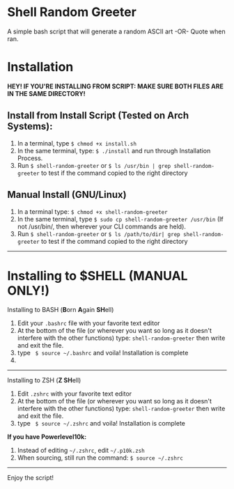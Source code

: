 # Shell Random Greeter
A simple bash script that will generate a random ASCII art -OR- Quote when ran. 

# Installation
**HEY! IF YOU'RE INSTALLING FROM SCRIPT: MAKE SURE BOTH FILES ARE IN THE SAME DIRECTORY!**

## Install from Install Script (Tested on Arch Systems):
1. In a terminal, type `$ chmod +x install.sh`
2. In the same terminal, type: `$ ./install` and run through Installation Process.
3. Run `$ shell-random-greeter` or `$ ls /usr/bin | grep shell-random-greeter` to test if the command copied to the right directory

## Manual Install (GNU/Linux)
1. In a terminal type: `$ chmod +x shell-random-greeter`
2. In the same terminal, type `$ sudo cp shell-random-greeter /usr/bin` (If not /usr/bin/, then wherever your CLI commands are held).
3. Run `$ shell-random-greeter` or `$ ls /path/to/dir| grep shell-random-greeter` to test if the command copied to the right directory

--------------------------------------------------------------------------------

# Installing to $SHELL (MANUAL ONLY!)

Installing to BASH (**B**orn **A**gain **SH**ell)

1. Edit your `.bashrc` file with your favorite text editor
2. At the bottom of the file (or wherever you want so long as it doesn't interfere with the other functions) type: `shell-random-greeter` then write and exit the file.
3. type ` $ source ~/.bashrc` and voila! Installation is complete
4. 
-----------------------------------------

Installing to ZSH (**Z SH**ell)

1. Edit `.zshrc` with your favorite text editor
2. At the bottom of the file (or wherever you want so long as it doesn't interfere with the other functions) type: `shell-random-greeter` then write and exit the file.
3. type ` $ source ~/.zshrc` and voila! Installation is complete

**If you have Powerlevel10k:**
1. Instead of editing `~/.zshrc`, edit `~/.p10k.zsh` 
2. When sourcing, still run the command: `$ source ~/.zshrc`

-------------------------------------------------------------------------------------------
Enjoy the script!


